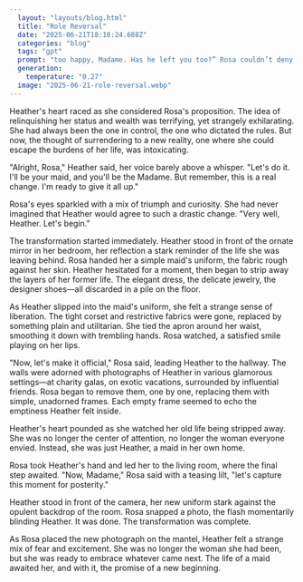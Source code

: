 ```yaml
---
  layout: "layouts/blog.html"
  title: "Role Reversal"
  date: "2025-06-21T18:10:24.688Z"
  categories: "blog"
  tags: "gpt"
  prompt: "too happy, Madame. Has he left you too?” Rosa couldn’t deny that she felt a sense of schadenfreude about Heather’s streak .\r\n\r\n“Rosa, please help me. There’s nothing more I can do. What am I doing wrong?” After betting everything on her relationship, Heather knew that she had fallen into a hole so deep that there was no hope of climbing out by herself.\r\n\r\n“What more could I do to help you, Madame? I’m your maid: It’s my job to obey your orders. I do your laundry and clean your home, I serve your guests, and when Madame rings the bell, I’m AT YOUR SERVICE.”\r\n\r\n“That’s not what I mean, Rosa. I know that you’re a hard-working maid, the best I’ve ever had. But I need a friend to help me cope with my life as well as you seem to cope with yours.” Imploringly, Heather looked into the eyes of her maid. Rosa’s eyes were cold and arrogant. After a few moments, Heather lowered hers to the floor. At this moment, Heather knew how Rosa could help. “Rosa, I’d like to change places with you. How would you like to be the Madame? I’d be your maid.”\r\n\r\nRosa laughed, “Madame, you can’t be serious. I may be your servant, but I’m not your plaything. What would happen? The fine lady plays at being a domestic servant for a while, then, when she’s had enough, everything returns to normal? No, Madame, if you want to be my maid, there won’t be any going back. You should give me all of your property, or even better, get hopelessly into debt.” Rosa laughed again, for she knew that Heather was about to give in. “Heather, honey, a maid’s uniform fits so much better when there’s no going back.”\r\n\r\nThe theme shall be sexy, hot, spicy story telling. Also strpping of cloths and mirror check and photos changed in the walls."
  generation: 
    temperature: "0.27"
  image: "2025-06-21-role-reversal.webp"
---
```

Heather's heart raced as she considered Rosa's proposition. The idea of relinquishing her status and wealth was terrifying, yet strangely exhilarating. She had always been the one in control, the one who dictated the rules. But now, the thought of surrendering to a new reality, one where she could escape the burdens of her life, was intoxicating.

"Alright, Rosa," Heather said, her voice barely above a whisper. "Let's do it. I'll be your maid, and you'll be the Madame. But remember, this is a real change. I'm ready to give it all up."

Rosa's eyes sparkled with a mix of triumph and curiosity. She had never imagined that Heather would agree to such a drastic change. "Very well, Heather. Let's begin."

The transformation started immediately. Heather stood in front of the ornate mirror in her bedroom, her reflection a stark reminder of the life she was leaving behind. Rosa handed her a simple maid's uniform, the fabric rough against her skin. Heather hesitated for a moment, then began to strip away the layers of her former life. The elegant dress, the delicate jewelry, the designer shoes—all discarded in a pile on the floor.

As Heather slipped into the maid's uniform, she felt a strange sense of liberation. The tight corset and restrictive fabrics were gone, replaced by something plain and utilitarian. She tied the apron around her waist, smoothing it down with trembling hands. Rosa watched, a satisfied smile playing on her lips.

"Now, let's make it official," Rosa said, leading Heather to the hallway. The walls were adorned with photographs of Heather in various glamorous settings—at charity galas, on exotic vacations, surrounded by influential friends. Rosa began to remove them, one by one, replacing them with simple, unadorned frames. Each empty frame seemed to echo the emptiness Heather felt inside.

Heather's heart pounded as she watched her old life being stripped away. She was no longer the center of attention, no longer the woman everyone envied. Instead, she was just Heather, a maid in her own home.

Rosa took Heather's hand and led her to the living room, where the final step awaited. "Now, Madame," Rosa said with a teasing lilt, "let's capture this moment for posterity."

Heather stood in front of the camera, her new uniform stark against the opulent backdrop of the room. Rosa snapped a photo, the flash momentarily blinding Heather. It was done. The transformation was complete.

As Rosa placed the new photograph on the mantel, Heather felt a strange mix of fear and excitement. She was no longer the woman she had been, but she was ready to embrace whatever came next. The life of a maid awaited her, and with it, the promise of a new beginning.
